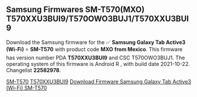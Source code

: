 <h2>Samsung Firmwares SM-T570(MXO) T570XXU3BUI9/T570OWO3BUJ1/T570XXU3BUI9</h2>
Download the Samsung firmware for the ✅ <strong>Samsung Galaxy Tab Active3 (Wi-Fi) </strong> ⭐ <strong>SM-T570</strong> with product code <strong>MXO</strong> <strong> from Mexico</strong>. This firmware has version number PDA <strong>T570XXU3BUI9</strong> and CSC T570OWO3BUJ1. The operating system of this firmware is Android R , with build date 2021-10-22. Changelist <strong>22582978</strong>.


[SM-T570](https://samfirm.shop/samsung/model/SM-T570)
[T570XXU3BUI9](https://samfirm.shop/samsung/pda/T570XXU3BUI9)
[Download Firmware Samsung Galaxy Tab Active3 (Wi-Fi) SM-T570](https://samfirm.shop/samsung/firmware/467465)
